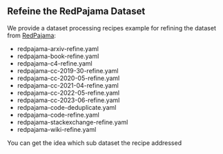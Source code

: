 ## Refeine the RedPajama Dataset

We provide a dataset processing recipes example for refining the dataset from [RedPajama](https://github.com/togethercomputer/RedPajama-Data):
- redpajama-arxiv-refine.yaml
- redpajama-book-refine.yaml
- redpajama-c4-refine.yaml
- redpajama-cc-2019-30-refine.yaml
- redpajama-cc-2020-05-refine.yaml
- redpajama-cc-2021-04-refine.yaml
- redpajama-cc-2022-05-refine.yaml
- redpajama-cc-2023-06-refine.yaml
- redpajama-code-deduplicate.yaml
- redpajama-code-refine.yaml
- redpajama-stackexchange-refine.yaml
- redpajama-wiki-refine.yaml

You can get the idea which sub dataset the recipe addressed

